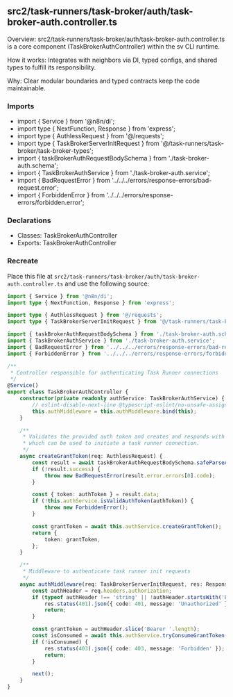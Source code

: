 ## src2/task-runners/task-broker/auth/task-broker-auth.controller.ts

Overview: src2/task-runners/task-broker/auth/task-broker-auth.controller.ts is a core component (TaskBrokerAuthController) within the sv CLI runtime.

How it works: Integrates with neighbors via DI, typed configs, and shared types to fulfill its responsibility.

Why: Clear modular boundaries and typed contracts keep the code maintainable.

### Imports

- import { Service } from '@n8n/di';
- import type { NextFunction, Response } from 'express';
- import type { AuthlessRequest } from '@/requests';
- import type { TaskBrokerServerInitRequest } from '@/task-runners/task-broker/task-broker-types';
- import { taskBrokerAuthRequestBodySchema } from './task-broker-auth.schema';
- import { TaskBrokerAuthService } from './task-broker-auth.service';
- import { BadRequestError } from '../../../errors/response-errors/bad-request.error';
- import { ForbiddenError } from '../../../errors/response-errors/forbidden.error';

### Declarations

- Classes: TaskBrokerAuthController
- Exports: TaskBrokerAuthController

### Recreate

Place this file at `src2/task-runners/task-broker/auth/task-broker-auth.controller.ts` and use the following source:

```ts
import { Service } from '@n8n/di';
import type { NextFunction, Response } from 'express';

import type { AuthlessRequest } from '@/requests';
import type { TaskBrokerServerInitRequest } from '@/task-runners/task-broker/task-broker-types';

import { taskBrokerAuthRequestBodySchema } from './task-broker-auth.schema';
import { TaskBrokerAuthService } from './task-broker-auth.service';
import { BadRequestError } from '../../../errors/response-errors/bad-request.error';
import { ForbiddenError } from '../../../errors/response-errors/forbidden.error';

/**
 * Controller responsible for authenticating Task Runner connections
 */
@Service()
export class TaskBrokerAuthController {
	constructor(private readonly authService: TaskBrokerAuthService) {
		// eslint-disable-next-line @typescript-eslint/no-unsafe-assignment
		this.authMiddleware = this.authMiddleware.bind(this);
	}

	/**
	 * Validates the provided auth token and creates and responds with a grant token,
	 * which can be used to initiate a task runner connection.
	 */
	async createGrantToken(req: AuthlessRequest) {
		const result = await taskBrokerAuthRequestBodySchema.safeParseAsync(req.body);
		if (!result.success) {
			throw new BadRequestError(result.error.errors[0].code);
		}

		const { token: authToken } = result.data;
		if (!this.authService.isValidAuthToken(authToken)) {
			throw new ForbiddenError();
		}

		const grantToken = await this.authService.createGrantToken();
		return {
			token: grantToken,
		};
	}

	/**
	 * Middleware to authenticate task runner init requests
	 */
	async authMiddleware(req: TaskBrokerServerInitRequest, res: Response, next: NextFunction) {
		const authHeader = req.headers.authorization;
		if (typeof authHeader !== 'string' || !authHeader.startsWith('Bearer ')) {
			res.status(401).json({ code: 401, message: 'Unauthorized' });
			return;
		}

		const grantToken = authHeader.slice('Bearer '.length);
		const isConsumed = await this.authService.tryConsumeGrantToken(grantToken);
		if (!isConsumed) {
			res.status(403).json({ code: 403, message: 'Forbidden' });
			return;
		}

		next();
	}
}

```
